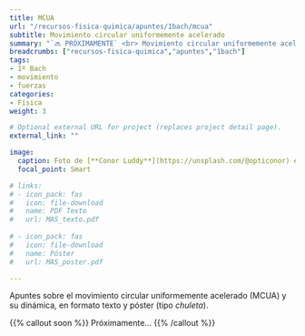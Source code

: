 ```yaml
---
title: MCUA
url: "/recursos-fisica-quimica/apuntes/1bach/mcua"
subtitle: Movimiento circular uniformemente acelerado
summary: "`🔜 PRÓXIMAMENTE` <br> Movimiento circular uniformemente acelerado y dinámica del movimiento circular."
breadcrumbs: ["recursos-fisica-quimica","apuntes","1bach"]
tags:
- 1º Bach
- movimiento
- fuerzas
categories:
- Física
weight: 3

# Optional external URL for project (replaces project detail page).
external_link: ""

image:
  caption: Foto de [**Conor Luddy**](https://unsplash.com/@opticonor) en [Unsplash](https://unsplash.com)
  focal_point: Smart

# links:
# - icon_pack: fas
#   icon: file-download
#   name: PDF Texto
#   url: MAS_texto.pdf
  
# - icon_pack: fas
#   icon: file-download
#   name: Póster
#   url: MAS_poster.pdf

---
```


Apuntes sobre el movimiento circular uniformemente acelerado (MCUA) y su dinámica, en formato texto y póster (tipo _chuleta_).

{{% callout soon %}}
Próximamente...
{{% /callout %}}
